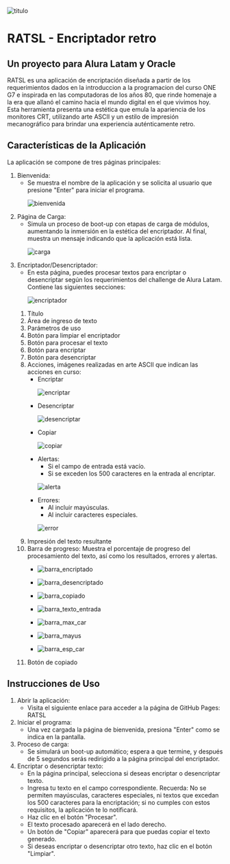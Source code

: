 <img src="/images/RATSL.png" alt="titulo">

<h1> RATSL - Encriptador retro </h1>

<h2>Un proyecto para Alura Latam y Oracle</h2>

<p> RATSL es una aplicación de encriptación diseñada a partir de los requerimientos dados en la introduccion a la programacion del curso ONE G7 e inspirada en las computadoras de los años 80, que rinde homenaje a la era que allanó el camino hacia el mundo digital en el que vivimos hoy. Esta herramienta presenta una estética que emula la apariencia de los monitores CRT, utilizando arte ASCII y un estilo de impresión mecanográfico para brindar una experiencia auténticamente retro.</p>

<h2>Características de la Aplicación</h2>

<p>La aplicación se compone de tres páginas principales: </p>

<ol>
<li>Bienvenida:
<ul>
<li>Se muestra el nombre de la aplicación y se solicita al usuario que presione "Enter" para iniciar el programa.
<p><img src="/images/bienvenida.png" alt="bienvenida"></p>
</ul>
<li>Página de Carga:
<ul>
<li>Simula un proceso de boot-up con etapas de carga de módulos, aumentando la inmersión en la estética del encriptador. Al final, muestra un mensaje indicando que la aplicación está lista.
<p><img src="/images/carga.png" alt="carga"></p>
</ul>
<li>Encriptador/Desencriptador:
<ul>
<li>En esta página, puedes procesar textos para encriptar o desencriptar según los requerimientos del challenge de Alura Latam. <br>Contiene las siguientes secciones:
<p><img src="/images/encriptador.png" alt="encriptador"></p>
</ul>
<ol>
<li>Título
<li>Área de ingreso de texto
<li>Parámetros de uso
<li>Botón para limpiar el encriptador
<li>Botón para procesar el texto
<li>Botón para encriptar
<li>Botón para desencriptar
<li>Acciones, imágenes realizadas en arte ASCII que indican las acciones en curso:
<ul>
<li>Encriptar <p><img src="/images/encriptar.png" alt="encriptar"></p>
<li>Desencriptar<p><img src="/images/desencriptar.png" alt="desencriptar"></p>
<li>Copiar<p><img src="/images/copiar.png" alt="copiar"></p>
<li>Alertas:
<ul>
<li>Si el campo de entrada está vacío.
<li>Si se exceden los 500 caracteres en la entrada al encriptar.
</ul><p><img src="/images/alerta.png" alt="alerta"></p>
<li>Errores:
<ul>
<li>Al incluir mayúsculas.
<li>Al incluir caracteres especiales.
</ul><p><img src="/images/error.png" alt="error"></p>
</ul>
<li>Impresión del texto resultante
<li>Barra de progreso:
Muestra el porcentaje de progreso del procesamiento del texto, así como los resultados, errores y alertas.
<ul>
<li><p><img src="/images/barraencriptado.png" alt="barra_encriptado"></p>
<li><p><img src="/images/barradesencriptado.png" alt="barra_desencriptado"></p>
<li><p><img src="/images/barracopiado.png" alt="barra_copiado"></p>
<li><p><img src="/images/barraintexto.png" alt="barra_texto_entrada"></p>
<li><p><img src="/images/barramaxcar.png" alt="barra_max_car"></p>
<li><p><img src="/images/barramayus.png" alt="barra_mayus"></p>
<li><p><img src="/images/barraespcar.png" alt="barra_esp_car"></p>
</ul>
<li>Botón de copiado
</ol>
</ol>

<h2>Instrucciones de Uso</h2>
<ol>
<li>Abrir la aplicación:
<ul>
<li>Visita el siguiente enlace para acceder a la página de GitHub Pages: <a src="https://diegoa092.github.io/RATSL-Encriptador">RATSL</a>
</ul>
<li>Iniciar el programa:
<ul>
<li>Una vez cargada la página de bienvenida, presiona "Enter" como se indica en la pantalla.
</ul>
<li>Proceso de carga:
<ul>
<li>Se simulará un boot-up automático; espera a que termine, y después de 5 segundos serás redirigido a la página principal del encriptador.
</ul>
<li>Encriptar o desencriptar texto:
<ul>
<li>En la página principal, selecciona si deseas encriptar o desencriptar texto.
<li>Ingresa tu texto en el campo correspondiente. Recuerda: No se permiten mayúsculas, caracteres especiales, ni textos que excedan los 500 caracteres para la encriptación; si no cumples con estos requisitos, la aplicación te lo notificará.
<li>Haz clic en el botón "Procesar".
<li>El texto procesado aparecerá en el lado derecho.
<li>Un botón de "Copiar" aparecerá para que puedas copiar el texto generado.
<li>Si deseas encriptar o desencriptar otro texto, haz clic en el botón "Limpiar".
</ul>
</ol>